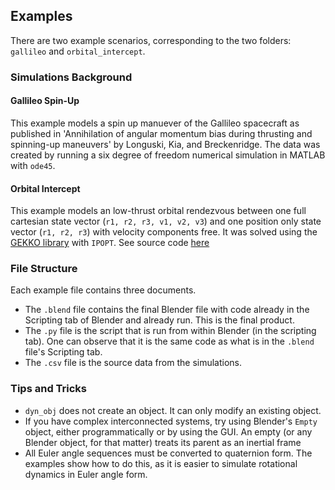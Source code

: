 ## Examples

There are two example scenarios, corresponding to the two folders: ```gallileo``` and ```orbital_intercept```. 

### Simulations Background

#### Gallileo Spin-Up
This example models a spin up manuever of the Gallileo spacecraft as published in 'Annihilation of angular momentum bias during thrusting and spinning-up maneuvers' 
by Longuski, Kia, and Breckenridge. The data was created by running a six degree of freedom numerical simulation in MATLAB with ```ode45```. 

#### Orbital Intercept
This example models an low-thrust orbital rendezvous between one full cartesian state vector (```r1, r2, r3, v1, v2, v3```) and one position only state vector (```r1, r2, r3```) with velocity components free. It was solved using the [GEKKO library](https://gekko.readthedocs.io/en/latest/) with ```IPOPT```. See source code [here](https://github.com/jerryvarghese1/orbital_intercept)

### File Structure
Each example file contains three documents. 
- The ```.blend``` file contains the final Blender file with code already in the Scripting tab of Blender and already run. This is the final product. 
- The ```.py``` file is the script that is run from within Blender (in the scripting tab). One can observe that it is the same code as what is in the ```.blend``` file's Scripting tab. 
- The ```.csv``` file is the source data from the simulations.

### Tips and Tricks
- ```dyn_obj``` does not create an object. It can only modify an existing object. 
- If you have complex interconnected systems, try using Blender's ```Empty``` object, either programmatically or by using the GUI. An empty (or any Blender object, for that matter) treats its parent as an inertial frame
- All Euler angle sequences must be converted to quaternion form. The examples show how to do this, as it is easier to simulate rotational dynamics in Euler angle form.
